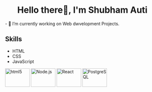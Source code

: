 

<div id="header" align="center">
    <h1>Hello there👋, I'm Shubham Auti</h1>
    <!-- Add more details about yourself here -->
</div>
- 🔭 I’m currently working on Web dwvelopment Projects.

<div id="skills">
    <h2>Skills</h2>
    <ul>
        <li>HTML</li>
        <li>CSS</li>
        <li>JavaScript</li>
        <!-- Add more skills here -->
    </ul>
</div>
<div id="devicons">
    <img src="https://cdn.jsdelivr.net/npm/devicon@2.14.0/icons/html5/html5-original.svg" alt="html5" width="80" height="60">
   
   <img src="https://cdn.jsdelivr.net/npm/devicon@2.14.0/icons/nodejs/nodejs-original.svg" alt="Node.js" width="80" height="60">
    <img src="https://cdn.jsdelivr.net/npm/devicon@2.14.0/icons/react/react-original.svg" alt="React" width="80" height="60">
         
  <img src="https://cdn.jsdelivr.net/npm/devicon@2.14.0/icons/postgresql/postgresql-original.svg" alt="PostgreSQL" width="80" height="60">
   
  <!-- Add more devicons as needed -->
</div>

<!--
**GuruGG88/GuruGG88** is a ✨ _special_ ✨ repository because its `README.md` (this file) appears on your GitHub profile.

Here are some ideas to get you started:

- 🔭 I’m currently working on ...
- 🌱 I’m currently learning ...
- 👯 I’m looking to collaborate on ...
- 🤔 I’m looking for help with ...
- 💬 Ask me about ...
- 📫 How to reach me: ...
- 😄 Pronouns: ...
- ⚡ Fun fact: ...
-->
